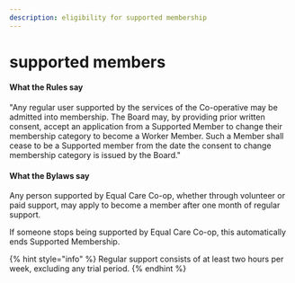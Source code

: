 ```yaml
---
description: eligibility for supported membership
---
```


# supported members

#### What the Rules say

"Any regular user supported by the services of the Co-operative may be admitted into membership. The Board may, by providing prior written consent, accept an application from a Supported Member to change their membership category to become a Worker Member. Such a Member shall cease to be a Supported member from the date the consent to change membership category is issued by the Board."

#### What the Bylaws say

Any person supported by Equal Care Co-op, whether through volunteer or paid support, may apply to become a member after one month of regular support.

If someone stops being supported by Equal Care Co-op, this automatically ends Supported Membership.

{% hint style="info" %}
Regular support consists of at least two hours per week, excluding any trial period.
{% endhint %}

